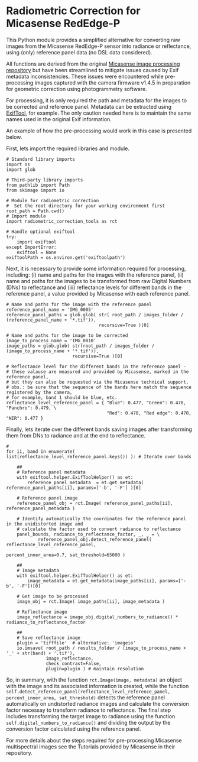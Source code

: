 # Radiometric Correction for Micasense RedEdge-P

This Python module provides a simplified alternative for converting raw images from the Micasense RedEdge-P sensor into radiance or reflectance, using (only) reference panel data (no DSL data considered).

All functions are derived from the original [Micasense image processing repository](https://github.com/micasense/imageprocessing) but have been streamlined to mitigate issues caused by Exif metadata inconsistencies. These issues were encountered while pre-processing images captured with the camera firmware v1.4.5 in preparation for geometric correction using photogrammetry software.

For processing, it is only required the path and metadata for the images to be corrected and reference panel. Metadata can be extracted using [ExifTool](https://exiftool.org/), for example. The only caution needed here is to maintain the same names used in the original Exif information.

An example of how the pre-processing would work in this case is presented below.

First, lets import the required libraries and module.

```
# Standard library imports
import os
import glob

# Third-party library imports
from pathlib import Path
from skimage import io

# Module for radiometric correction
#  Set the root directory for your working environment first
root_path = Path.cwd()
# Import module
import radiometric_correction_tools as rct

# Handle optional exiftool
try:
    import exiftool
except ImportError:
    exiftool = None
exiftoolPath = os.environ.get('exiftoolpath')
```

Next, it is necessary to provide some information required for processing, including: (i) name and paths for the images with the reference panel, (ii) name and paths for the images to be transformed from raw Digital Numbers (DNs) to reflectance and (iii) reflectance levels for different bands in the reference panel, a value provided by Micasense with each reference panel.

```
# Name and paths for the image with the reference panel
reference_panel_name = 'IMG_0005'
reference_panel_paths = glob.glob( str( root_path / images_folder / (reference_panel_name + '*.tif')), 
                                   recursive=True )[0]

# Name and paths for the image to be corrected
image_to_process_name = 'IMG_0010'
image_paths = glob.glob( str(root_path / images_folder / (image_to_process_name + '*.tif')), 
                         recursive=True )[0]

# Reflectance level for the different bands in the reference panel - 
# these valause are measured and provided by Micasense, marked in the reference panel, 
# but they can also be requested via the Micasense technical support.
# obs.: be sure that the sequence of the bands here match the sequence registered by the camera, 
# for example, band 1 should be blue, etc.
reflectance_level_reference_panel = { "Blue": 0.477, "Green": 0.478, "Panchro": 0.479, \
                                      "Red": 0.478, "Red edge": 0.478, "NIR": 0.477 }
```

Finally, lets iterate over the different bands saving images after transforming them from DNs to radiance and at the end to reflectance.

```
#
for ii, band in enumerate( list(reflectance_level_reference_panel.keys()) ): # Iterate over bands

    ##
    # Reference panel metadata
    with exiftool.helper.ExifToolHelper() as et:
        reference_panel_metadata  = et.get_metadata( reference_panel_paths[ii], params=['-b', '-F'] )[0]
 
    # Reference panel image
    reference_panel_obj = rct.Image( reference_panel_paths[ii], reference_panel_metadata )

    # Identify automatically the coordinates for the reference panel in the unidistorted image and 
	# calculate the factor used to convert radiance to reflectance
    panel_bounds, radiance_to_reflectance_factor, _, _ = \
            reference_panel_obj.detect_reference_panel( reflectance_level_reference_panel,
                                                        percent_inner_area=0.7, sat_threshold=65000 )

    ##  
    # Image metadata
    with exiftool.helper.ExifToolHelper() as et:
        image_metadata = et.get_metadata(image_paths[ii], params=['-b', '-F'])[0]
    
    # Get image to be processed
    image_obj = rct.Image( image_paths[ii], image_metadata )

    # Reflectance image
    image_reflectance = image_obj.digital_numbers_to_radiance() * radiance_to_reflectance_factor

    ##
    # Save reflectance image
    plugin = 'tifffile'  # alternative: 'imageio'
    io.imsave( root_path / results_folder / (image_to_process_name + '_' + str(band) + '.tif'),
               image_reflectance,
               check_contrast=False,
               plugin=plugin ) # maintain resolution
```

So, in summary, with the function ```rct.Image(image, metadata)``` an object with the image and its associated information is created, while the function ```self.detect_reference_panel(reflectance_level_reference_panel, percent_inner_area, sat_threshold)``` detects the reference panel automatically on undistorted radiance images and calculate the conversion factor necessay to transform radiance to reflectance. The final step includes transforming the target image to radiance using the function ```self.digital_numbers_to_radiance()``` and dividing the output by the conversion factor calculated using the reference panel.

For more details about the steps required for pre-processing Micasense multispectral images see the Tutorials provided by Micasense in their repository.
